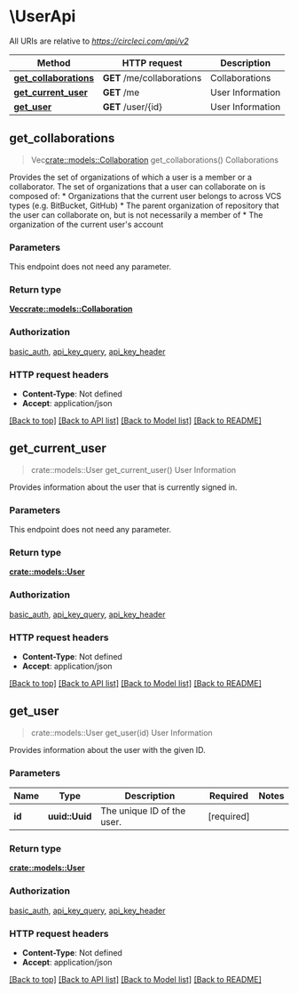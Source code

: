 # \UserApi

All URIs are relative to *https://circleci.com/api/v2*

Method | HTTP request | Description
------------- | ------------- | -------------
[**get_collaborations**](UserApi.md#get_collaborations) | **GET** /me/collaborations | Collaborations
[**get_current_user**](UserApi.md#get_current_user) | **GET** /me | User Information
[**get_user**](UserApi.md#get_user) | **GET** /user/{id} | User Information



## get_collaborations

> Vec<crate::models::Collaboration> get_collaborations()
Collaborations

Provides the set of organizations of which a user is a member or a collaborator.  The set of organizations that a user can collaborate on is composed of:  * Organizations that the current user belongs to across VCS types (e.g. BitBucket, GitHub) * The parent organization of repository that the user can collaborate on, but is not necessarily a member of * The organization of the current user's account

### Parameters

This endpoint does not need any parameter.

### Return type

[**Vec<crate::models::Collaboration>**](Collaboration.md)

### Authorization

[basic_auth](../README.md#basic_auth), [api_key_query](../README.md#api_key_query), [api_key_header](../README.md#api_key_header)

### HTTP request headers

- **Content-Type**: Not defined
- **Accept**: application/json

[[Back to top]](#) [[Back to API list]](../README.md#documentation-for-api-endpoints) [[Back to Model list]](../README.md#documentation-for-models) [[Back to README]](../README.md)


## get_current_user

> crate::models::User get_current_user()
User Information

Provides information about the user that is currently signed in.

### Parameters

This endpoint does not need any parameter.

### Return type

[**crate::models::User**](User.md)

### Authorization

[basic_auth](../README.md#basic_auth), [api_key_query](../README.md#api_key_query), [api_key_header](../README.md#api_key_header)

### HTTP request headers

- **Content-Type**: Not defined
- **Accept**: application/json

[[Back to top]](#) [[Back to API list]](../README.md#documentation-for-api-endpoints) [[Back to Model list]](../README.md#documentation-for-models) [[Back to README]](../README.md)


## get_user

> crate::models::User get_user(id)
User Information

Provides information about the user with the given ID.

### Parameters


Name | Type | Description  | Required | Notes
------------- | ------------- | ------------- | ------------- | -------------
**id** | **uuid::Uuid** | The unique ID of the user. | [required] |

### Return type

[**crate::models::User**](User.md)

### Authorization

[basic_auth](../README.md#basic_auth), [api_key_query](../README.md#api_key_query), [api_key_header](../README.md#api_key_header)

### HTTP request headers

- **Content-Type**: Not defined
- **Accept**: application/json

[[Back to top]](#) [[Back to API list]](../README.md#documentation-for-api-endpoints) [[Back to Model list]](../README.md#documentation-for-models) [[Back to README]](../README.md)

